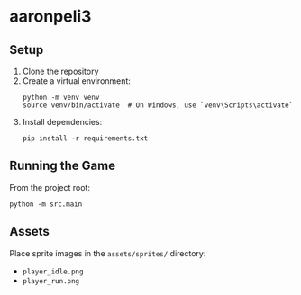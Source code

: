 # aaronpeli3

## Setup

1. Clone the repository
2. Create a virtual environment:
   ```
   python -m venv venv
   source venv/bin/activate  # On Windows, use `venv\Scripts\activate`
   ```
3. Install dependencies:
   ```
   pip install -r requirements.txt
   ```

## Running the Game

From the project root:
```
python -m src.main
```

## Assets

Place sprite images in the `assets/sprites/` directory:
- `player_idle.png`
- `player_run.png`